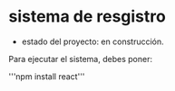<h1>sistema de resgistro</h1>

- estado del proyecto: en construcción.

Para ejecutar el sistema, debes poner:

'''npm install react'''
